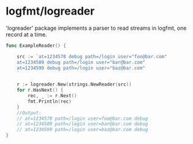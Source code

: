 # logfmt/logreader


'logreader' package implements a parser to read streams in logfmt, one record at a time.

```go
func ExampleReader() {

	src := `at=1234578 debug path=/login user="foo@bar.com"
	at=1234589 debug path=/login user="bar@bar.com"
	at=1234599 debug path=/login user="baz@bar.com"
	`

	r := logreader.New(strings.NewReader(src))
	for r.HasNext() {
		rec, _ := r.Next()
		fmt.Println(rec)
	}
	//Output:
	// at=1234578 path=/login user=foo@bar.com debug
	// at=1234589 path=/login user=bar@bar.com debug
	// at=1234599 path=/login user=baz@bar.com debug
}
```